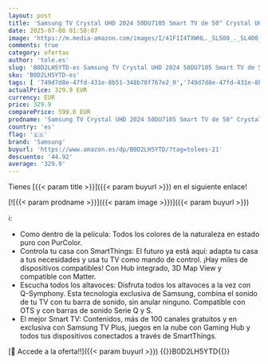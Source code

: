 ```yaml
---
layout: post
title: 'Samsung TV Crystal UHD 2024 50DU7105 Smart TV de 50" Crystal UHD con Colores Puros con PurColor  el Mejor Smart TV  Todos los Altavoces a la Vez con Q-Symphony y controla tu casa con SmartThings'
date: 2025-07-08 01:50:07
image: 'https://m.media-amazon.com/images/I/41F1I4TXWHL._SL500_._SL400_.jpg'
comments: true
category: ofertas
author: 'tole.es'
slug: 'B0D2LH5YTD-es Samsung TV Crystal UHD 2024 50DU7105 Smart TV de 50"...'
sku: 'B0D2LH5YTD-es'
tags: [ '749d7d8e-47fd-431e-8b51-348b70f767e2_0','749d7d8e-47fd-431e-8b51-348b70f767e2_6901','Arborist Merchandising Root','Custom Stores','Electrónica','Self Service','Special Features Stores','TV, vídeo y home cinema','Televisores','Top Brands Tech Selection','Top Brands Tech TVs','Xbox Anywhere - Selección de televisores','dd635ce1-b8f1-4920-b4b9-c00c26aa6274_0','dd635ce1-b8f1-4920-b4b9-c00c26aa6274_7001','samsung','smart','tv','🇪🇸', ]
actualPrice: 329.9 EUR
currency: EUR
price: 329.9
comparePrice: 599.0 EUR
prodname: 'Samsung TV Crystal UHD 2024 50DU7105 Smart TV de 50" Crystal UHD con Colores Puros con PurColor  el Mejor Smart TV  Todos los Altavoces a la Vez con Q-Symphony y controla tu casa con SmartThings'
country: 'es'
flag: '🇪🇸'
brand: 'Samsung'
buyurl: 'https://www.amazon.es/dp/B0D2LH5YTD/?tag=tolees-21'
descuento: '44.92'
average: '329.9'
---
```


Tienes [{{< param title >}}]({{< param buyurl >}}) en el siguiente enlace!

[![{{< param prodname >}}]({{< param image >}})]({{< param buyurl >}})

ℹ️:

- Como dentro de la película: Todos los colores de la naturaleza en estado puro con PurColor.
- Controla tu casa con SmartThings: El futuro ya está aquí: adapta tu casa a tus necesidades y usa tu TV como mando de control. ¡Hay miles de dispositivos compatibles! Con Hub integrado, 3D Map View y compatible con Matter.
- Escucha todos los altavoces: Disfruta todos los altavoces a la vez con Q-Symphony. Esta tecnología exclusiva de Samsung, combina el sonido de tu TV con tu barra de sonido, sin anular ninguno. Compatible con OTS y con barras de sonido Serie Q y S.
- El mejor Smart TV: Contenidos, más de 100 canales gratuitos y en exclusiva con Samsung TV Plus, juegos en la nube con Gaming Hub y todos tus dispositivos conectados a través de SmartThings.

[🛒 Accede a la oferta!!]({{< param buyurl >}})
{{<world>}}B0D2LH5YTD{{</world>}}

